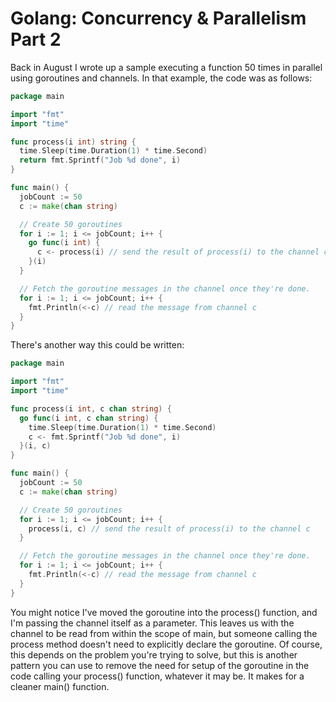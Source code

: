 # Golang: Concurrency & Parallelism Part 2

Back in August I wrote up a sample executing a function 50 times in parallel using goroutines and channels. In that example, the code was as follows:

```go
package main

import "fmt"
import "time"

func process(i int) string {
  time.Sleep(time.Duration(1) * time.Second)
  return fmt.Sprintf("Job %d done", i)
}

func main() {
  jobCount := 50
  c := make(chan string)

  // Create 50 goroutines
  for i := 1; i <= jobCount; i++ {
    go func(i int) {
      c <- process(i) // send the result of process(i) to the channel c
    }(i)
  }

  // Fetch the goroutine messages in the channel once they're done.
  for i := 1; i <= jobCount; i++ {
    fmt.Println(<-c) // read the message from channel c
  }
}
```

There's another way this could be written:

```go
package main

import "fmt"
import "time"

func process(i int, c chan string) {
  go func(i int, c chan string) {
    time.Sleep(time.Duration(1) * time.Second)
    c <- fmt.Sprintf("Job %d done", i)
  }(i, c)
}

func main() {
  jobCount := 50
  c := make(chan string)

  // Create 50 goroutines
  for i := 1; i <= jobCount; i++ {
    process(i, c) // send the result of process(i) to the channel c
  }

  // Fetch the goroutine messages in the channel once they're done.
  for i := 1; i <= jobCount; i++ {
    fmt.Println(<-c) // read the message from channel c
  }
}
```

You might notice I've moved the goroutine into the process() function, and I'm passing the channel itself as a parameter. This leaves us with the channel to be read from within the scope of main, but someone calling the process method doesn't need to explicitly declare the goroutine. Of course, this depends on the problem you're trying to solve, but this is another pattern you can use to remove the need for setup of the goroutine in the code calling your process() function, whatever it may be. It makes for a cleaner main() function.

